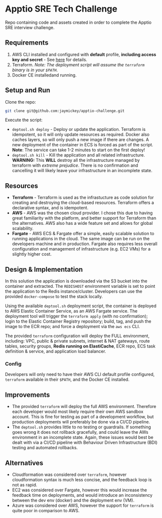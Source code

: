 # Apptio SRE Tech Challenge

Repo containing code and assets created in order to complete the Apptio SRE interview challenge.

## Requirements

1. AWS CLI installed and configured with **default** profile, **including access key and secret** - See [here](https://docs.aws.amazon.com/cli/latest/userguide/cli-chap-getting-started.html) for details.
2. Terraform. *Note: The deployment script will assume the `terraform` binary is in your `$PATH`*.
3. Docker CE installedand running.

## Setup and Run

Clone the repo:

```bash
git clone git@github.com:jaymickey/apptio-challenge.git
```

Execute the script:

- `deptool.sh deploy` - Deploy or update the application. Terraform is idempotent, so it will only update resources as required. Docker also caches layers, so will only push a new image if there are changes. A new deployment of the container in ECS is forced as part of the script. **Note**: The service can take 1-2 minutes to start on the first deploy!
- `deptool.sh kill` - Kill the application and all related infrastructure. **WARNING:** This **WILL** destroy all the infrastructure managed by terraform with *extreme prejudice*. There is no confirmation and cancelling it will likely leave your infrastructure in an incomplete state.

## Resources

- **Terraform** - Terraform is used as the infrastucture as code solution for creating and destroying the cloud-based resources. Terraform offers a declarative syntax, and is idempotent.
- **AWS** - AWS was the chosen cloud provider. I chose this due to having great familiarity with the platform, and better support for Terraform than the alternatives. AWS also has a wide feature set and allows for global scalability.
- **Fargate** - AWS ECS & Fargate offer a simple, easily scalable solution to running applications in the cloud. The same image can be run on the developers machine and in production. Fargate also requires less overall configuration and management of infrastructure (e.g. EC2 VMs) for a slightly higher cost.

## Design & Implementation

In this solution the application is downloaded via the S3 bucket into the container and extracted. The `REDISHOST` environment variable is set to point the application to the Redis instance/cluster. Developers can use the provided `docker-compose` to test the stack locally.

Using the available `deptool.sh` deployment script, the container is deployed to AWS Elastic Container Service, as an AWS Fargate service. The deployment tool will trigger the `terraform apply` (with no confirmation); login to the Elastic Container Registry repository; build, tag, and push the image to the ECR repo; and force a deployment via the `aws ecs` CLI.

The provided `terraform` configuration will deploy the FULL environment, including: VPC, public & private subnets, internet & NAT gateways, route tables, security groups, **Redis running on ElastiCache**, ECR repo, ECS task definition & service, and application load balancer.

### Config

Developers will only need to have their AWS CLI default profile configured, `terraform` available in their `$PATH`, and the Docker CE installed.

## Improvements

- The provided `terraform` will deploy the full AWS environment. Therefore each developer would most likely require their own AWS sandbox account. This is fine for testing as part of a development workflow, but production deployments will preferably be done via a CI/CD pipeline.
- The `deptool.sh` provides little to no testing or guardrails. If something goes wrong it does not rollback gracefully, and could leave the AWs environment in an incomplete state. Again, these issues would best be dealt with via a CI/CD pipeline with Behaviour Driven Infrastructure (BDI) testing and automated rollbacks.

## Alternatives

- Cloudformation was considered over `terraform`, however cloudformation syntax is much less concise, and the feedback loop is not as rapid.
- EC2 was considered over Fargate, however this would increase the feedback time on deployments, and would introduce an inconsistency between the dev env (docker) and the deployment env (VM).
- Azure was considered over AWS, however the support for `terraform` is quite poor in comparison to AWS.